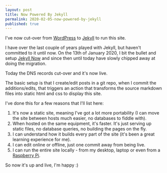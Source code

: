 ```yaml
---
layout: post
title: Now Powered By Jekyll
permalink: 2020-02-05-now-powered-by-jekyll
published: true
---
```

I've now cut-over from [WordPress](https://wordpress.org/) to [Jekyll](https://jekyllrb.com/) to run this site.<!--more-->

I have over the last couple of years played with Jekyll, but haven't committed to it until now. On the 13th of January 2020, I bit the bullet and setup [Jekyll Now](https://ben.hamilton.id.au/Hello-Jekyll-Now/) and since then until today have slowly chipped away at doing the migration.

Today the DNS records cut-over and it's now live.

The basic setup is that I create/edit posts in a git repo, when I commit the additions/edits, that triggers an action that transforms the source markdown files into static html and css to display this site.

I've done this for a few reasons that I'll list here:

1. It's now a static site, meaning I've got a lot more portability (I can move the site between hosts much easier, no databases to fiddle with).
2. When hosted on the same equipment, it's faster. It's just serving up static files, no database queries, no building the pages on the fly.
3. I can understand how it builds every part of the site (it's been a great learning experience for me).
4. I can edit online or offline, just one commit away from being live.
5. I can run the entire site locally - from my desktop, laptop or even from a [Raspberry Pi](https://dave.thwaites.org.uk/website/installing-jekyll.html).

So now it's up and live, I'm happy :)

